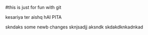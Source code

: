 #this is just for fun with git

kesariya ter aishq hAI PITA

skndaks some newb changes
sknjsadjj aksndk
 skdakdknkadnkad